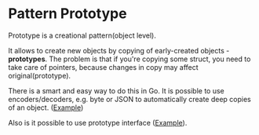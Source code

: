 # Pattern Prototype

Prototype is a creational pattern(object level).

It allows to create new objects by copying of early-created objects - **prototypes**.
The problem is that if you're copying some struct, you need to take care of pointers,
because changes in copy may affect original(prototype).

There is a smart and easy way to do this in Go. It is possible to use encoders/decoders, 
e.g. byte or JSON to automatically create deep copies of an object. ([Example](./prototype.go))

Also is it possible to use prototype interface ([Example](./prototypeWithInterface.go)).